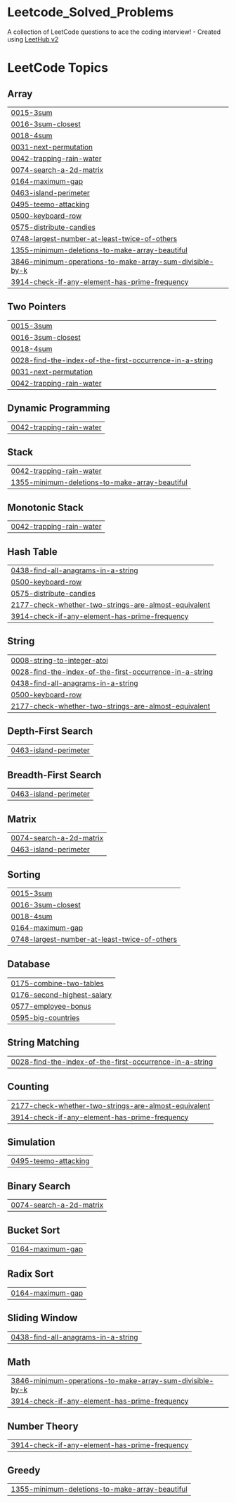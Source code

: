 # Leetcode_Solved_Problems
A collection of LeetCode questions to ace the coding interview! - Created using [LeetHub v2](https://github.com/arunbhardwaj/LeetHub-2.0)

<!---LeetCode Topics Start-->
# LeetCode Topics
## Array
|  |
| ------- |
| [0015-3sum](https://github.com/kaviyakanda/Leetcode_Solved_Problems/tree/master/0015-3sum) |
| [0016-3sum-closest](https://github.com/kaviyakanda/Leetcode_Solved_Problems/tree/master/0016-3sum-closest) |
| [0018-4sum](https://github.com/kaviyakanda/Leetcode_Solved_Problems/tree/master/0018-4sum) |
| [0031-next-permutation](https://github.com/kaviyakanda/Leetcode_Solved_Problems/tree/master/0031-next-permutation) |
| [0042-trapping-rain-water](https://github.com/kaviyakanda/Leetcode_Solved_Problems/tree/master/0042-trapping-rain-water) |
| [0074-search-a-2d-matrix](https://github.com/kaviyakanda/Leetcode_Solved_Problems/tree/master/0074-search-a-2d-matrix) |
| [0164-maximum-gap](https://github.com/kaviyakanda/Leetcode_Solved_Problems/tree/master/0164-maximum-gap) |
| [0463-island-perimeter](https://github.com/kaviyakanda/Leetcode_Solved_Problems/tree/master/0463-island-perimeter) |
| [0495-teemo-attacking](https://github.com/kaviyakanda/Leetcode_Solved_Problems/tree/master/0495-teemo-attacking) |
| [0500-keyboard-row](https://github.com/kaviyakanda/Leetcode_Solved_Problems/tree/master/0500-keyboard-row) |
| [0575-distribute-candies](https://github.com/kaviyakanda/Leetcode_Solved_Problems/tree/master/0575-distribute-candies) |
| [0748-largest-number-at-least-twice-of-others](https://github.com/kaviyakanda/Leetcode_Solved_Problems/tree/master/0748-largest-number-at-least-twice-of-others) |
| [1355-minimum-deletions-to-make-array-beautiful](https://github.com/kaviyakanda/Leetcode_Solved_Problems/tree/master/1355-minimum-deletions-to-make-array-beautiful) |
| [3846-minimum-operations-to-make-array-sum-divisible-by-k](https://github.com/kaviyakanda/Leetcode_Solved_Problems/tree/master/3846-minimum-operations-to-make-array-sum-divisible-by-k) |
| [3914-check-if-any-element-has-prime-frequency](https://github.com/kaviyakanda/Leetcode_Solved_Problems/tree/master/3914-check-if-any-element-has-prime-frequency) |
## Two Pointers
|  |
| ------- |
| [0015-3sum](https://github.com/kaviyakanda/Leetcode_Solved_Problems/tree/master/0015-3sum) |
| [0016-3sum-closest](https://github.com/kaviyakanda/Leetcode_Solved_Problems/tree/master/0016-3sum-closest) |
| [0018-4sum](https://github.com/kaviyakanda/Leetcode_Solved_Problems/tree/master/0018-4sum) |
| [0028-find-the-index-of-the-first-occurrence-in-a-string](https://github.com/kaviyakanda/Leetcode_Solved_Problems/tree/master/0028-find-the-index-of-the-first-occurrence-in-a-string) |
| [0031-next-permutation](https://github.com/kaviyakanda/Leetcode_Solved_Problems/tree/master/0031-next-permutation) |
| [0042-trapping-rain-water](https://github.com/kaviyakanda/Leetcode_Solved_Problems/tree/master/0042-trapping-rain-water) |
## Dynamic Programming
|  |
| ------- |
| [0042-trapping-rain-water](https://github.com/kaviyakanda/Leetcode_Solved_Problems/tree/master/0042-trapping-rain-water) |
## Stack
|  |
| ------- |
| [0042-trapping-rain-water](https://github.com/kaviyakanda/Leetcode_Solved_Problems/tree/master/0042-trapping-rain-water) |
| [1355-minimum-deletions-to-make-array-beautiful](https://github.com/kaviyakanda/Leetcode_Solved_Problems/tree/master/1355-minimum-deletions-to-make-array-beautiful) |
## Monotonic Stack
|  |
| ------- |
| [0042-trapping-rain-water](https://github.com/kaviyakanda/Leetcode_Solved_Problems/tree/master/0042-trapping-rain-water) |
## Hash Table
|  |
| ------- |
| [0438-find-all-anagrams-in-a-string](https://github.com/kaviyakanda/Leetcode_Solved_Problems/tree/master/0438-find-all-anagrams-in-a-string) |
| [0500-keyboard-row](https://github.com/kaviyakanda/Leetcode_Solved_Problems/tree/master/0500-keyboard-row) |
| [0575-distribute-candies](https://github.com/kaviyakanda/Leetcode_Solved_Problems/tree/master/0575-distribute-candies) |
| [2177-check-whether-two-strings-are-almost-equivalent](https://github.com/kaviyakanda/Leetcode_Solved_Problems/tree/master/2177-check-whether-two-strings-are-almost-equivalent) |
| [3914-check-if-any-element-has-prime-frequency](https://github.com/kaviyakanda/Leetcode_Solved_Problems/tree/master/3914-check-if-any-element-has-prime-frequency) |
## String
|  |
| ------- |
| [0008-string-to-integer-atoi](https://github.com/kaviyakanda/Leetcode_Solved_Problems/tree/master/0008-string-to-integer-atoi) |
| [0028-find-the-index-of-the-first-occurrence-in-a-string](https://github.com/kaviyakanda/Leetcode_Solved_Problems/tree/master/0028-find-the-index-of-the-first-occurrence-in-a-string) |
| [0438-find-all-anagrams-in-a-string](https://github.com/kaviyakanda/Leetcode_Solved_Problems/tree/master/0438-find-all-anagrams-in-a-string) |
| [0500-keyboard-row](https://github.com/kaviyakanda/Leetcode_Solved_Problems/tree/master/0500-keyboard-row) |
| [2177-check-whether-two-strings-are-almost-equivalent](https://github.com/kaviyakanda/Leetcode_Solved_Problems/tree/master/2177-check-whether-two-strings-are-almost-equivalent) |
## Depth-First Search
|  |
| ------- |
| [0463-island-perimeter](https://github.com/kaviyakanda/Leetcode_Solved_Problems/tree/master/0463-island-perimeter) |
## Breadth-First Search
|  |
| ------- |
| [0463-island-perimeter](https://github.com/kaviyakanda/Leetcode_Solved_Problems/tree/master/0463-island-perimeter) |
## Matrix
|  |
| ------- |
| [0074-search-a-2d-matrix](https://github.com/kaviyakanda/Leetcode_Solved_Problems/tree/master/0074-search-a-2d-matrix) |
| [0463-island-perimeter](https://github.com/kaviyakanda/Leetcode_Solved_Problems/tree/master/0463-island-perimeter) |
## Sorting
|  |
| ------- |
| [0015-3sum](https://github.com/kaviyakanda/Leetcode_Solved_Problems/tree/master/0015-3sum) |
| [0016-3sum-closest](https://github.com/kaviyakanda/Leetcode_Solved_Problems/tree/master/0016-3sum-closest) |
| [0018-4sum](https://github.com/kaviyakanda/Leetcode_Solved_Problems/tree/master/0018-4sum) |
| [0164-maximum-gap](https://github.com/kaviyakanda/Leetcode_Solved_Problems/tree/master/0164-maximum-gap) |
| [0748-largest-number-at-least-twice-of-others](https://github.com/kaviyakanda/Leetcode_Solved_Problems/tree/master/0748-largest-number-at-least-twice-of-others) |
## Database
|  |
| ------- |
| [0175-combine-two-tables](https://github.com/kaviyakanda/Leetcode_Solved_Problems/tree/master/0175-combine-two-tables) |
| [0176-second-highest-salary](https://github.com/kaviyakanda/Leetcode_Solved_Problems/tree/master/0176-second-highest-salary) |
| [0577-employee-bonus](https://github.com/kaviyakanda/Leetcode_Solved_Problems/tree/master/0577-employee-bonus) |
| [0595-big-countries](https://github.com/kaviyakanda/Leetcode_Solved_Problems/tree/master/0595-big-countries) |
## String Matching
|  |
| ------- |
| [0028-find-the-index-of-the-first-occurrence-in-a-string](https://github.com/kaviyakanda/Leetcode_Solved_Problems/tree/master/0028-find-the-index-of-the-first-occurrence-in-a-string) |
## Counting
|  |
| ------- |
| [2177-check-whether-two-strings-are-almost-equivalent](https://github.com/kaviyakanda/Leetcode_Solved_Problems/tree/master/2177-check-whether-two-strings-are-almost-equivalent) |
| [3914-check-if-any-element-has-prime-frequency](https://github.com/kaviyakanda/Leetcode_Solved_Problems/tree/master/3914-check-if-any-element-has-prime-frequency) |
## Simulation
|  |
| ------- |
| [0495-teemo-attacking](https://github.com/kaviyakanda/Leetcode_Solved_Problems/tree/master/0495-teemo-attacking) |
## Binary Search
|  |
| ------- |
| [0074-search-a-2d-matrix](https://github.com/kaviyakanda/Leetcode_Solved_Problems/tree/master/0074-search-a-2d-matrix) |
## Bucket Sort
|  |
| ------- |
| [0164-maximum-gap](https://github.com/kaviyakanda/Leetcode_Solved_Problems/tree/master/0164-maximum-gap) |
## Radix Sort
|  |
| ------- |
| [0164-maximum-gap](https://github.com/kaviyakanda/Leetcode_Solved_Problems/tree/master/0164-maximum-gap) |
## Sliding Window
|  |
| ------- |
| [0438-find-all-anagrams-in-a-string](https://github.com/kaviyakanda/Leetcode_Solved_Problems/tree/master/0438-find-all-anagrams-in-a-string) |
## Math
|  |
| ------- |
| [3846-minimum-operations-to-make-array-sum-divisible-by-k](https://github.com/kaviyakanda/Leetcode_Solved_Problems/tree/master/3846-minimum-operations-to-make-array-sum-divisible-by-k) |
| [3914-check-if-any-element-has-prime-frequency](https://github.com/kaviyakanda/Leetcode_Solved_Problems/tree/master/3914-check-if-any-element-has-prime-frequency) |
## Number Theory
|  |
| ------- |
| [3914-check-if-any-element-has-prime-frequency](https://github.com/kaviyakanda/Leetcode_Solved_Problems/tree/master/3914-check-if-any-element-has-prime-frequency) |
## Greedy
|  |
| ------- |
| [1355-minimum-deletions-to-make-array-beautiful](https://github.com/kaviyakanda/Leetcode_Solved_Problems/tree/master/1355-minimum-deletions-to-make-array-beautiful) |
<!---LeetCode Topics End-->